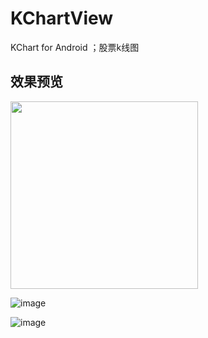 ﻿# KChartView
KChart for Android ；股票k线图

效果预览
-------  
<div class='row'>
        <img src='https://github.com/tifezh/KChartView/tree/master/kchart/img/demo.gif' width="300px"/>
</div>

![image](https://github.com/silladus/KChartView/blob/master/kchart/img/min.png)

![image](https://github.com/silladus/KChartView/blob/master/kchart/img/Kline.png)

